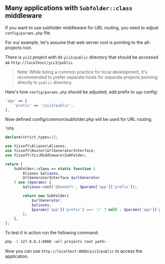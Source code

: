 ## Many applications with `Subfolder::class` middleware

If you want to use subfolder middleware for URL routing, you need to adjust `config/params.php` file.

For our example, let's assume that web server root is pointing to the all-projects root.

There is `yii3` project with its `yii3/public` directory that should be accessed as `http://localhost/yii3/public`.

> Note: While being a common practice for local development, it's recommended to prefer separate hosts for separate projects pointing directly to `public` directory.

Here's how `config/params.php` should be adjusted, add prefix to `app` config:

```php
'app' => [
    'prefix' => '/yii3/public',
],
```

Now defined config/common/subfolder.php will be used for URL routing.

```php
?php

declare(strict_types=1);

use Yiisoft\Aliases\Aliases;
use Yiisoft\Router\UrlGeneratorInterface;
use Yiisoft\Yii\Middleware\SubFolder;

return [
    SubFolder::class => static function (
        Aliases $aliases,
        UrlGeneratorInterface $urlGenerator
    ) use ($params) {
        $aliases->set('@baseUrl', $params['app']['prefix']);

        return new SubFolder(
            $urlGenerator,
            $aliases,
            $params['app']['prefix'] === '/' ? null : $params['app']['prefix'],
        );
    },
];
```

To test it in action run the following command:

```bash
php -S 127.0.0.1:8080 <all projects root path>
```

Now you can use `http://localhost:8080/yii3/public` to access the application.
